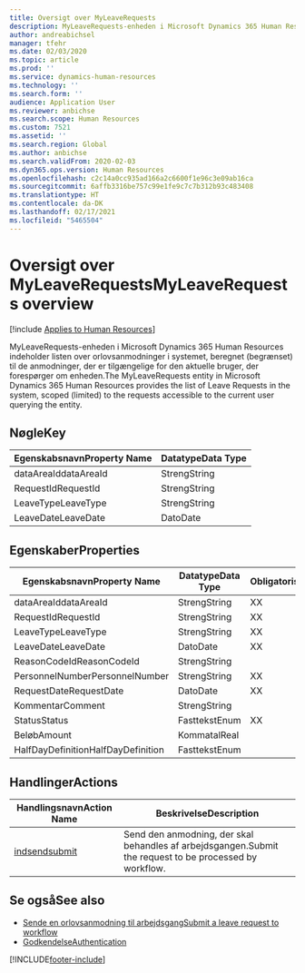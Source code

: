 ```yaml
---
title: Oversigt over MyLeaveRequests
description: MyLeaveRequests-enheden i Microsoft Dynamics 365 Human Resources indeholder listen over orlovsanmodninger i systemet, beregnet (begrænset) til de anmodninger, der er tilgængelige for den aktuelle bruger, der forespørger om enheden.
author: andreabichsel
manager: tfehr
ms.date: 02/03/2020
ms.topic: article
ms.prod: ''
ms.service: dynamics-human-resources
ms.technology: ''
ms.search.form: ''
audience: Application User
ms.reviewer: anbichse
ms.search.scope: Human Resources
ms.custom: 7521
ms.assetid: ''
ms.search.region: Global
ms.author: anbichse
ms.search.validFrom: 2020-02-03
ms.dyn365.ops.version: Human Resources
ms.openlocfilehash: c2c14a0cc935ad166a2c6600f1e96c3e09ab16ca
ms.sourcegitcommit: 6affb3316be757c99e1fe9c7c7b312b93c483408
ms.translationtype: HT
ms.contentlocale: da-DK
ms.lasthandoff: 02/17/2021
ms.locfileid: "5465504"
---
```

# <a name="myleaverequests-overview"></a><span data-ttu-id="0c759-103">Oversigt over MyLeaveRequests</span><span class="sxs-lookup"><span data-stu-id="0c759-103">MyLeaveRequests overview</span></span>

[!include [Applies to Human Resources](../includes/applies-to-hr.md)]

<span data-ttu-id="0c759-104">MyLeaveRequests-enheden i Microsoft Dynamics 365 Human Resources indeholder listen over orlovsanmodninger i systemet, beregnet (begrænset) til de anmodninger, der er tilgængelige for den aktuelle bruger, der forespørger om enheden.</span><span class="sxs-lookup"><span data-stu-id="0c759-104">The MyLeaveRequests entity in Microsoft Dynamics 365 Human Resources provides the list of Leave Requests in the system, scoped (limited) to the requests accessible to the current user querying the entity.</span></span>

## <a name="key"></a><span data-ttu-id="0c759-105">Nøgle</span><span class="sxs-lookup"><span data-stu-id="0c759-105">Key</span></span>

  | <span data-ttu-id="0c759-106">Egenskabsnavn</span><span class="sxs-lookup"><span data-stu-id="0c759-106">Property Name</span></span> | <span data-ttu-id="0c759-107">Datatype</span><span class="sxs-lookup"><span data-stu-id="0c759-107">Data Type</span></span> |
  |---------------|-----------|
  | <span data-ttu-id="0c759-108">dataAreaId</span><span class="sxs-lookup"><span data-stu-id="0c759-108">dataAreaId</span></span>    | <span data-ttu-id="0c759-109">Streng</span><span class="sxs-lookup"><span data-stu-id="0c759-109">String</span></span>    |
  | <span data-ttu-id="0c759-110">RequestId</span><span class="sxs-lookup"><span data-stu-id="0c759-110">RequestId</span></span>     | <span data-ttu-id="0c759-111">Streng</span><span class="sxs-lookup"><span data-stu-id="0c759-111">String</span></span>    |
  | <span data-ttu-id="0c759-112">LeaveType</span><span class="sxs-lookup"><span data-stu-id="0c759-112">LeaveType</span></span>     | <span data-ttu-id="0c759-113">Streng</span><span class="sxs-lookup"><span data-stu-id="0c759-113">String</span></span>    |
  | <span data-ttu-id="0c759-114">LeaveDate</span><span class="sxs-lookup"><span data-stu-id="0c759-114">LeaveDate</span></span>     | <span data-ttu-id="0c759-115">Dato</span><span class="sxs-lookup"><span data-stu-id="0c759-115">Date</span></span>      |
  
## <a name="properties"></a><span data-ttu-id="0c759-116">Egenskaber</span><span class="sxs-lookup"><span data-stu-id="0c759-116">Properties</span></span>

  | <span data-ttu-id="0c759-117">Egenskabsnavn</span><span class="sxs-lookup"><span data-stu-id="0c759-117">Property Name</span></span>     | <span data-ttu-id="0c759-118">Datatype</span><span class="sxs-lookup"><span data-stu-id="0c759-118">Data Type</span></span> | <span data-ttu-id="0c759-119">Obligatorisk</span><span class="sxs-lookup"><span data-stu-id="0c759-119">Required</span></span> |
  |-------------------|-----------|----------|
  | <span data-ttu-id="0c759-120">dataAreaId</span><span class="sxs-lookup"><span data-stu-id="0c759-120">dataAreaId</span></span>        | <span data-ttu-id="0c759-121">Streng</span><span class="sxs-lookup"><span data-stu-id="0c759-121">String</span></span>    | <span data-ttu-id="0c759-122">X</span><span class="sxs-lookup"><span data-stu-id="0c759-122">X</span></span>        |
  | <span data-ttu-id="0c759-123">RequestId</span><span class="sxs-lookup"><span data-stu-id="0c759-123">RequestId</span></span>         | <span data-ttu-id="0c759-124">Streng</span><span class="sxs-lookup"><span data-stu-id="0c759-124">String</span></span>    | <span data-ttu-id="0c759-125">X</span><span class="sxs-lookup"><span data-stu-id="0c759-125">X</span></span>        |
  | <span data-ttu-id="0c759-126">LeaveType</span><span class="sxs-lookup"><span data-stu-id="0c759-126">LeaveType</span></span>         | <span data-ttu-id="0c759-127">Streng</span><span class="sxs-lookup"><span data-stu-id="0c759-127">String</span></span>    | <span data-ttu-id="0c759-128">X</span><span class="sxs-lookup"><span data-stu-id="0c759-128">X</span></span>        |
  | <span data-ttu-id="0c759-129">LeaveDate</span><span class="sxs-lookup"><span data-stu-id="0c759-129">LeaveDate</span></span>         | <span data-ttu-id="0c759-130">Dato</span><span class="sxs-lookup"><span data-stu-id="0c759-130">Date</span></span>      | <span data-ttu-id="0c759-131">X</span><span class="sxs-lookup"><span data-stu-id="0c759-131">X</span></span>        |
  | <span data-ttu-id="0c759-132">ReasonCodeId</span><span class="sxs-lookup"><span data-stu-id="0c759-132">ReasonCodeId</span></span>      | <span data-ttu-id="0c759-133">Streng</span><span class="sxs-lookup"><span data-stu-id="0c759-133">String</span></span>    |          |
  | <span data-ttu-id="0c759-134">PersonnelNumber</span><span class="sxs-lookup"><span data-stu-id="0c759-134">PersonnelNumber</span></span>   | <span data-ttu-id="0c759-135">Streng</span><span class="sxs-lookup"><span data-stu-id="0c759-135">String</span></span>    | <span data-ttu-id="0c759-136">X</span><span class="sxs-lookup"><span data-stu-id="0c759-136">X</span></span>        |
  | <span data-ttu-id="0c759-137">RequestDate</span><span class="sxs-lookup"><span data-stu-id="0c759-137">RequestDate</span></span>       | <span data-ttu-id="0c759-138">Dato</span><span class="sxs-lookup"><span data-stu-id="0c759-138">Date</span></span>      | <span data-ttu-id="0c759-139">X</span><span class="sxs-lookup"><span data-stu-id="0c759-139">X</span></span>        |
  | <span data-ttu-id="0c759-140">Kommentar</span><span class="sxs-lookup"><span data-stu-id="0c759-140">Comment</span></span>           | <span data-ttu-id="0c759-141">Streng</span><span class="sxs-lookup"><span data-stu-id="0c759-141">String</span></span>    |          |
  | <span data-ttu-id="0c759-142">Status</span><span class="sxs-lookup"><span data-stu-id="0c759-142">Status</span></span>            | <span data-ttu-id="0c759-143">Fasttekst</span><span class="sxs-lookup"><span data-stu-id="0c759-143">Enum</span></span>      | <span data-ttu-id="0c759-144">X</span><span class="sxs-lookup"><span data-stu-id="0c759-144">X</span></span>        |
  | <span data-ttu-id="0c759-145">Beløb</span><span class="sxs-lookup"><span data-stu-id="0c759-145">Amount</span></span>            | <span data-ttu-id="0c759-146">Kommatal</span><span class="sxs-lookup"><span data-stu-id="0c759-146">Real</span></span>      |          |
  | <span data-ttu-id="0c759-147">HalfDayDefinition</span><span class="sxs-lookup"><span data-stu-id="0c759-147">HalfDayDefinition</span></span> | <span data-ttu-id="0c759-148">Fasttekst</span><span class="sxs-lookup"><span data-stu-id="0c759-148">Enum</span></span>      |          |

## <a name="actions"></a><span data-ttu-id="0c759-149">Handlinger</span><span class="sxs-lookup"><span data-stu-id="0c759-149">Actions</span></span>

 | <span data-ttu-id="0c759-150">Handlingsnavn</span><span class="sxs-lookup"><span data-stu-id="0c759-150">Action Name</span></span>                               | <span data-ttu-id="0c759-151">Beskrivelse</span><span class="sxs-lookup"><span data-stu-id="0c759-151">Description</span></span>                                     |
 |-------------------------------------------|-------------------------------------------------|
 | [<span data-ttu-id="0c759-152">indsend</span><span class="sxs-lookup"><span data-stu-id="0c759-152">submit</span></span>](hr-developer-api-myleaverequests-submit.md)   | <span data-ttu-id="0c759-153">Send den anmodning, der skal behandles af arbejdsgangen.</span><span class="sxs-lookup"><span data-stu-id="0c759-153">Submit the request to be processed by workflow.</span></span> |

## <a name="see-also"></a><span data-ttu-id="0c759-154">Se også</span><span class="sxs-lookup"><span data-stu-id="0c759-154">See also</span></span>

- [<span data-ttu-id="0c759-155">Sende en orlovsanmodning til arbejdsgang</span><span class="sxs-lookup"><span data-stu-id="0c759-155">Submit a leave request to workflow</span></span>](hr-developer-api-myleaverequests-submit.md)
- [<span data-ttu-id="0c759-156">Godkendelse</span><span class="sxs-lookup"><span data-stu-id="0c759-156">Authentication</span></span>](hr-developer-api-authentication.md)

[!INCLUDE[footer-include](../includes/footer-banner.md)]